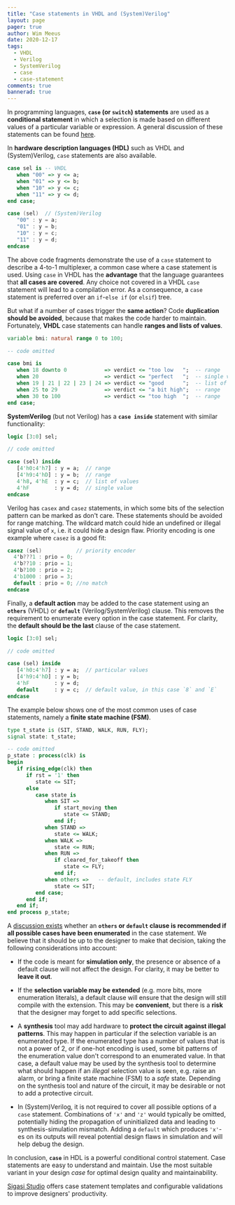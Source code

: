 ```yaml
---
title: "Case statements in VHDL and (System)Verilog"
layout: page 
pager: true
author: Wim Meeus
date: 2020-12-17
tags: 
  - VHDL
  - Verilog
  - SystemVerilog
  - case
  - case-statement
comments: true
bannerad: true
---
```


In programming languages, **`case` (or `switch`) statements** are used as
a **conditional statement** in which a selection is made based on
different values of a particular variable or expression. A general
discussion of these statements can be found
[here](https://en.wikipedia.org/wiki/Switch_statement).


In **hardware description languages (HDL)** such as VHDL and
(System)Verilog, `case` statements are also available.

```vhdl
case sel is -- VHDL
   when "00" => y <= a;
   when "01" => y <= b;
   when "10" => y <= c;
   when "11" => y <= d;
end case;
```

```verilog
case (sel)  // (System)Verilog
   "00" : y = a;
   "01" : y = b;
   "10" : y = c;
   "11" : y = d;
endcase
```

The above code fragments demonstrate the use of a `case` statement to
describe a 4-to-1 multiplexer, a common case where a case statement is
used. Using `case` in VHDL has the **advantage** that the language
guarantees that **all cases are covered**. Any choice not covered in
a VHDL `case` statement will lead to a compilation error. As a
consequence, a `case` statement is preferred over an `if`-`else if`
(or `elsif`) tree.

But what if a number of cases trigger the **same action**? Code
**duplication should be avoided**, because that makes the code harder to
maintain. Fortunately, **VHDL** case statements can handle **ranges and
lists of values**.

```vhdl
variable bmi: natural range 0 to 100;

-- code omitted

case bmi is
   when 18 downto 0            => verdict <= "too low   ";  -- range
   when 20                     => verdict <= "perfect   ";  -- single value
   when 19 | 21 | 22 | 23 | 24 => verdict <= "good      ";  -- list of values
   when 25 to 29               => verdict <= "a bit high";  -- range
   when 30 to 100              => verdict <= "too high  ";  -- range
end case;
```

**SystemVerilog** (but not Verilog) has a **`case inside`** statement with similar functionality:

```systemverilog
logic [3:0] sel;

// code omitted

case (sel) inside
   [4'h0:4'h7] : y = a;  // range
   [4'h9:4'hD] : y = b;  // range
   4'h8, 4'hE  : y = c;  // list of values
   4'hF        : y = d;  // single value
endcase
```

Verilog has `casex` and `casez` statements, in which some bits of the
selection pattern can be marked as don't care. These statements should
be avoided for range matching. The wildcard match could hide an
undefined or illegal signal value of `x`, i.e. it could hide a design
flaw. Priority encoding is one example where `casez` is a good fit:

```verilog
casez (sel)           // priority encoder
  4'b???1 : prio = 0;
  4'b??10 : prio = 1;
  4'b?100 : prio = 2;
  4'b1000 : prio = 3;
  default : prio = 0; //no match
endcase
```

Finally, a **default action** may be added to the case statement using
an **`others`** (VHDL) or **`default`** (Verilog/SystemVerilog)
clause. This removes the requirement to enumerate every option in the
case statement. For clarity, the **default should be the last** clause
of the case statement.

```systemverilog
logic [3:0] sel;

// code omitted

case (sel) inside
   [4'h0:4'h7] : y = a;  // particular values
   [4'h9:4'hD] : y = b;
   4'hF        : y = d;
   default     : y = c;  // default value, in this case `8` and `E`
endcase
```

The example below shows one of the most common uses of case statements, namely a **finite state machine (FSM)**.

```vhdl
type t_state is (SIT, STAND, WALK, RUN, FLY);
signal state: t_state;

-- code omitted
p_state : process(clk) is
begin
   if rising_edge(clk) then
      if rst = '1' then
         state <= SIT;
      else
         case state is
            when SIT =>
               if start_moving then
                  state <= STAND;
               end if;
            when STAND =>
               state <= WALK;
            when WALK =>
               state <= RUN;
            when RUN =>
               if cleared_for_takeoff then
                  state <= FLY;
               end if;
            when others =>   -- default, includes state FLY
               state <= SIT;
         end case;
      end if;
   end if;
end process p_state;
```

A [discussion exists](vhdl-case-statements-can-do-without-others)
whether an **`others` or `default` clause is recommended if all possible
cases have been enumerated** in the case statement. We believe that it
should be up to the designer to make that decision, taking the
following considerations into account:

* If the code is meant for **simulation only**, the presence or absence of
  a default clause will not affect the design. For clarity, it may be
  better to **leave it out**.

* If the **selection variable may be extended** (e.g. more bits, more
  enumeration literals), a default clause will ensure that the design
  will still compile with the extension. This may be **convenient**, but
  there is a **risk** that the designer may forget to add specific
  selections.

* A **synthesis** tool may add hardware to **protect the circuit
  against illegal patterns**. This may happen in particular if the
  selection variable is an enumerated type. If the enumerated type has
  a number of values that is not a power of 2, or if one-hot encoding
  is used, some bit patterns of the enumeration value don't correspond
  to an enumerated value. In that case, a default value may be used by
  the synthesis tool to determine what should happen if an *illegal*
  selection value is seen, e.g. raise an alarm, or bring a finite
  state machine (FSM) to a *safe* state. Depending on the synthesis
  tool and nature of the circuit, it may be desirable or not to add a
  protective circuit.

* In (System)Verilog, it is not required to cover all possible options
  of a `case` statement. Combinations of `'x'` and `'z'` would
  typically be omitted, potentially hiding the propagation of
  uninitialized data and leading to synthesis-simulation
  mismatch. Adding a `default` which produces `'x'`-es on its outputs
  will reveal potential design flaws in simulation and will help debug
  the design.

In conclusion, **`case`** in HDL is a powerful conditional control
statement. Case statements are easy to understand and maintain. Use
the most suitable variant in your design *case* for optimal design
quality and maintainability.

[Sigasi Studio](https://www.sigasi.com/) offers case statement
templates and configurable validations to improve designers'
productivity.
